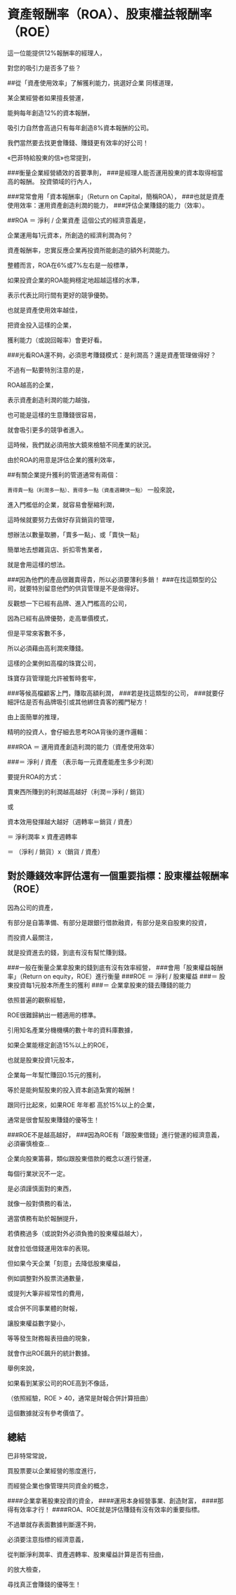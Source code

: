 # 資產報酬率（ROA）、股東權益報酬率（ROE）


這一位能提供12%報酬率的經理人，

對您的吸引力是否多了些？

 

##從「資產使用效率」了解獲利能力，挑選好企業
同樣道理，

某企業經營者如果擅長營運，

能夠每年創造12%的資本報酬，

吸引力自然會高過只有每年創造8%資本報酬的公司。

我們當然要去找更會賺錢、賺錢更有效率的好公司！

 

«巴菲特給股東的信»也常提到，

###衡量企業經營績效的首要準則，
###是經理人能否運用股東的資本取得相當高的報酬。
投資領域的行內人，

###常常會用「資本報酬率」（Return on Capital，簡稱ROA），
###也就是資產使用效率：運用資產創造利潤的能力，
###評估企業賺錢的能力（效率）。
 

##ROA ＝ 淨利 / 企業資產
這個公式的經濟意義是，

企業運用每1元資本，所創造的經濟利潤為何？

資產報酬率，忠實反應企業再投資所能創造的額外利潤能力。

整體而言，ROA在6%或7%左右是一般標準，

如果投資企業的ROA能夠穩定地超越這樣的水準，

表示代表比同行間有更好的競爭優勢。

也就是資產使用效率越佳，

把資金投入這樣的企業，

獲利能力（或說回報率）會更好看。

###光看ROA還不夠，必須思考賺錢模式：是利潤高？還是資產管理做得好？

不過有一點要特別注意的是，

ROA越高的企業，


表示資產創造利潤的能力越強，

也可能是這樣的生意賺錢很容易，

就會吸引更多的競爭者進入。

這時候，我們就必須用放大鏡來檢驗不同產業的狀況。

由於ROA的用意是評估企業的獲利效率，

##有關企業提升獲利的管道通常有兩個：

`賣得貴一點（利潤多一點）、賣得多一點（資產週轉快一點）`
一般來說，

進入門檻低的企業，就容易會壓縮利潤，

這時候就要努力去做好存貨銷貨的管理，

想辦法以數量取勝，「賣多一點」、或「賣快一點」

簡單地去想雜貨店、折扣零售業者，

就是會用這樣的想法。

###因為他們的產品很難賣得貴，所以必須要薄利多銷！
###在找這類型的公司，就要特別留意他們的供貨管理是不是做得好。
 

 

反觀想一下已經有品牌、進入門檻高的公司，

因為已經有品牌優勢，走高單價模式，

但是平常來客數不多，

所以必須藉由高利潤來賺錢。

這樣的企業例如高檔的珠寶公司，

珠寶存貨管理能允許被暫時套牢，

###等候高檔顧客上門，賺取高額利潤，
###若是找這類型的公司，
###就要仔細評估是否有品牌吸引或其他綁住貴客的獨門秘方！
 

由上面簡單的推理，

精明的投資人，會仔細去思考ROA背後的運作邏輯：

###ROA ＝ 運用資產創造利潤的能力（資產使用效率）

###＝ 淨利  / 資產  （表示每一元資產能產生多少利潤）

要提升ROA的方式：

賣東西所賺到的利潤越高越好（利潤＝淨利 / 銷貨）

或

資本效用發揮越大越好（週轉率＝銷貨 / 資產）

＝ 淨利潤率 x 資產週轉率

＝ （淨利 / 銷貨）x（銷貨 / 資產）

## 對於賺錢效率評估還有一個重要指標：股東權益報酬率（ROE）
因為公司的資產，

有部分是自籌準備、有部分是跟銀行借款融資，有部分是來自股東的投資，

而投資人最關注，

就是投資進去的錢，到底有沒有幫忙賺到錢。


###一般在衡量企業拿股東的錢到底有沒有效率經營，
###會用「股東權益報酬率」（Return on equity，ROE）進行衡量
###ROE ＝ 淨利 / 股東權益
###＝ 股東投資每1元股本所產生的獲利
###＝ 企業拿股東的錢去賺錢的能力


依照普遍的觀察經驗，

ROE很難歸納出一體適用的標準。

引用知名產業分機機構的數十年的資料庫數據，

如果企業能穩定創造15%以上的ROE，

也就是股東投資1元股本，

企業每一年幫忙賺回0.15元的獲利，

等於是能夠幫股東的投入資本創造紮實的報酬！

跟同行比起來，如果ROE 年年都 高於15%以上的企業，

通常是很會幫股東賺錢的優等生！

###ROE不是越高越好，
###因為ROE有「跟股東借錢」進行營運的經濟意義，必須審慎檢查…

企業向股東籌募，類似跟股東借款的概念以進行營運，

每個行業狀況不一定。

是必須謹慎面對的東西，

就像一般對債務的看法，

適當債務有助於報酬提升，

若債務過多（或說對外必須負擔的股東權益越大），

就會拉低借錢運用效率的表現。

 

但如果今天企業「刻意」去降低股東權益，

例如調整對外股票流通數量，

或提列大筆非經常性的費用，

或合併不同事業體的財報，

讓股東權益數字變小，

等等發生財務報表扭曲的現象，

就會作出ROE飆升的統計數據。

 

舉例來說，

如果看到某家公司的ROE高到不像話，

（依照經驗，ROE > 40，通常是財報合併計算扭曲）

這個數據就沒有參考價值了。

## 總結

巴非特常常說，

買股票要以企業經營的態度進行，

而經營企業也像管理共同資金的概念，

####企業拿著股東投資的資金，
####運用本身經營事業、創造財富，
####那得有效率才行！
####ROA、ROE就是評估賺錢有沒有效率的重要指標。

不過單就存表面數據判斷還不夠，

必須要注意指標的經濟意義，

從判斷淨利潤率、資產週轉率、股東權益計算是否有扭曲，

的放大檢查，

尋找真正會賺錢的優等生！